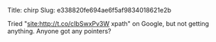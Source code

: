 Title: chirp
Slug: e338820fe694ae6f5af9834018621e2b

Tried "<a href="site:http://t.co/cIbSwxPv3W">site:http://t.co/cIbSwxPv3W</a> xpath" on Google, but not getting anything. Anyone got any pointers?
